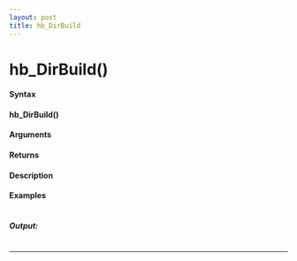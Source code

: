 ```yaml
---
layout: post
title: hb_DirBuild
---
```


# hb_DirBuild()


#### Syntax

#### hb_DirBuild()

#### Arguments

#### Returns

#### Description

#### Examples

```

```

##### Output:

```

```

---